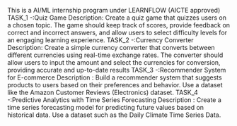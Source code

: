 This is a AI/ML internship program under LEARNFLOW (AICTE approved)
TASK_1 -:Quiz Game
Description: Create a quiz game that quizzes users on a chosen topic. The game should keep track of scores, provide feedback on correct and incorrect answers, and allow users to select difficulty levels for an engaging learning experience.
TASK_2 -:Currency Converter
Description: Create a simple currency converter that converts between different currencies using real-time exchange rates. The converter should allow users to input the amount and select the currencies for conversion, providing accurate and up-to-date results
TASK_3 -:Recommender System for E-commerce
Description : Build a recommender system that suggests products to users based on their preferences and behavior. Use a dataset like the Amazon Customer Reviews (Electronics) dataset.
TASK_4 -:Predictive Analytics with Time Series Forecasting
Description : Create a time series forecasting model for predicting future values based on historical data. Use a dataset such as the Daily Climate Time Series Data.
